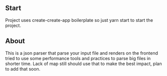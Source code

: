 ## Start

Project uses create-create-app boilerplate so just yarn start to start the project.

## About

This is a json parser that parse your input file and renders on the frontend tried to use some performance tools and practices to parse big files in shorter time. Lack of map still should use that to make the best impact, plan to add that soon.
